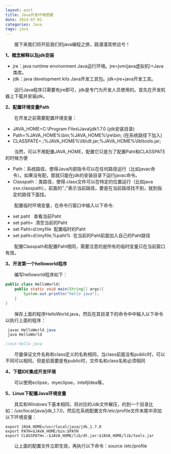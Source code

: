 ```yaml
---
layout: post
title: Java开发环境搭建
date: 2014-07-01
categories: Java
tags: java
---
```


&ensp;&ensp;&ensp;&ensp;接下来我们将开启我们的java编程之旅，路漫漫其修远兮！

**1、概念解释以及jdk安装**

- jre：java runtime environment Java运行环境。jre=jvm(java虚拟机)+Java类库。
- jdk：java development kits Java开发工具包。jdk=jre+java开发工具。

&ensp;&ensp;&ensp;&ensp;运行Java程序只需要有jre即可，jdk是专门为开发人员使用的。首先在开发机器上下载并安装jdk。

**2、配置环境变量Path**

&ensp;&ensp;&ensp;&ensp;在开发之前需要配置环境变量：

- JAVA_HOME=C:\Program Files\Java\jdk1.7.0 (jdk安装目录)
- Path=%JAVA_HOME%\bin;%JAVA_HOME%\jre\bin; (在系统路径下加入)
- CLASSPATE=.;%JAVA_HOME%\lib\dt.jar;%JAVA_HOME%\lib\tools.jar;

&ensp;&ensp;&ensp;&ensp;当然，可以不用配置JAVA_HOME，配置它只是为了配置Paht和CLASSPATE的时候方便

- Path：系统路径，使得Java内部指令可以在任何路径运行（比如javac命令）。如果没有配，那就只能在jdk的安装目录下运行javac命令。
- Classpath：类路径，使得.class文件可以在特定的位置运行（比如java xxx.classpath），前面的”.;”表示当前路径，要是在当前路径找不到，就到指定的路径下面找。

&ensp;&ensp;&ensp;&ensp;配置临时环境变量，在命令行窗口中输入以下命令:

- set paht   查看当前Paht
- set paht=  清空当前的Paht
- set Paht=d:\myfile  配置临时的Paht
- set paht=d:\myfile;%paht%  在当前的Paht前面加入自己的Paht路径

&ensp;&ensp;&ensp;&ensp;配置Classpath和配置Paht相同，需要注意的是所有的临时变量只在当前窗口有效。

**3、开发第一个helloworld程序**

&ensp;&ensp;&ensp;&ensp;编写helloworld程序如下：

```java
public class HelloWorld{
    public static void main(String[] args){
        System.out.println("hello java");
    }
}
```

&ensp;&ensp;&ensp;&ensp;保存上面的程序HelloWorld.java，然后在其目录下的命令中中输入以下命令以执行上面的程序：

```java
 javac HelloWorld.java
 java HelloWorld

//out:hello java
```

&ensp;&ensp;&ensp;&ensp;尽量保证文件名称和class定义的名称相同，当class前面没有public时，可以不同可以相同，但是前面要是有public时，文件名和class名称必须相同

**4、下载IDE集成开发环境**

&ensp;&ensp;&ensp;&ensp;可以使用eclipse，myeclipse，intelljIdea等。

**5、Linux下配置Java环境变量**

&ensp;&ensp;&ensp;&ensp;其实和Windows下基本相同，将对应的Jdk文件解压，的到一个目录比如：/usr/local/java/jdk_1.7.0，然后在系统配置文件/etc/profile文件末尾中添加以下环境变量：

```properties
export JAVA_HOME=/usr/local/java/jdk_1.7.0
export PATH=$JAVA_HOME/bin:$PATH
export CLASSPATH=.:$JAVA_HOME/lib/dt.jar:$JAVA_HOME/lib/tools.jar
```

&ensp;&ensp;&ensp;&ensp;让上面的配置文件立即生效，再执行以下命令：source /etc/profile
